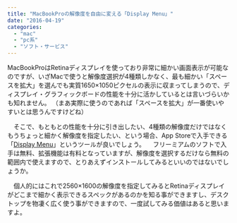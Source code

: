 ```yaml
---
title: "MacBookProの解像度を自由に変える「Display Menu」"
date: "2016-04-19"
categories: 
  - "mac"
  - "pc系"
  - "ソフト・サービス"
---
```


MacBookProはRetinaディスプレイを使っており非常に細かい画面表示が可能なのですが、いざMacで使うと解像度選択が4種類しかなく、最も細かい「スペースを拡大」を選んでも実質1650×1050ピクセルの表示に収まってしまうので、ディスプレイ・グラフィックボードの性能を十分に活かしているとは言いづらいかも知れません。 （まあ実際に使うのであれば「スペースを拡大」が一番使いやすいとは思うんですけどね）

　そこで、もともとの性能を十分に引き出したい、4種類の解像度だけではなくもうちょっと細かく解像度を指定したい、という場合、App Storeで入手できる「[Display Menu](https://itunes.apple.com/jp/app/display-menu/id549083868?mt=12)」というツールが良いでしょう。 　フリーミアムのソフトで入手は無料、拡張機能は有料となっていますが、解像度を選択するだけなら無料の範囲内で使えますので、とりあえずインストールしてみるといいのではないでしょうか。

　個人的にはこれで2560×1600の解像度を指定してみるとRetinaディスプレイがどこまで細かく表示できるスペックがあるのかを知る事ができますし、デスクトップを物凄く広く使う事ができますので、一度試してみる価値はあると思いますよ。
